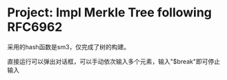 # Project: Impl Merkle Tree following RFC6962

采用的hash函数是sm3，仅完成了树的构建。

直接运行可以弹出对话框，可以手动依次输入多个元素，输入"$break"即可停止输入
